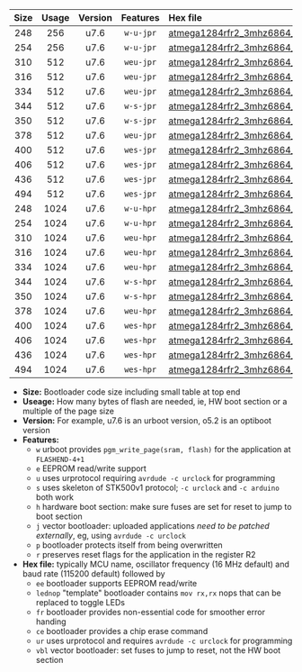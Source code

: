 |Size|Usage|Version|Features|Hex file|
|:-:|:-:|:-:|:-:|:--|
|248|256|u7.6|`w-u-jpr`|[atmega1284rfr2_3mhz6864_460800bps_ur_vbl.hex](https://raw.githubusercontent.com/stefanrueger/urboot/main/atmega1284rfr2_3mhz6864_460800bps_ur_vbl.hex)|
|254|256|u7.6|`w-u-jpr`|[atmega1284rfr2_3mhz6864_460800bps_lednop_ur_vbl.hex](https://raw.githubusercontent.com/stefanrueger/urboot/main/atmega1284rfr2_3mhz6864_460800bps_lednop_ur_vbl.hex)|
|310|512|u7.6|`weu-jpr`|[atmega1284rfr2_3mhz6864_460800bps_ee_ur_vbl.hex](https://raw.githubusercontent.com/stefanrueger/urboot/main/atmega1284rfr2_3mhz6864_460800bps_ee_ur_vbl.hex)|
|316|512|u7.6|`weu-jpr`|[atmega1284rfr2_3mhz6864_460800bps_ee_lednop_ur_vbl.hex](https://raw.githubusercontent.com/stefanrueger/urboot/main/atmega1284rfr2_3mhz6864_460800bps_ee_lednop_ur_vbl.hex)|
|334|512|u7.6|`weu-jpr`|[atmega1284rfr2_3mhz6864_460800bps_ee_lednop_fr_ur_vbl.hex](https://raw.githubusercontent.com/stefanrueger/urboot/main/atmega1284rfr2_3mhz6864_460800bps_ee_lednop_fr_ur_vbl.hex)|
|344|512|u7.6|`w-s-jpr`|[atmega1284rfr2_3mhz6864_460800bps_vbl.hex](https://raw.githubusercontent.com/stefanrueger/urboot/main/atmega1284rfr2_3mhz6864_460800bps_vbl.hex)|
|350|512|u7.6|`w-s-jpr`|[atmega1284rfr2_3mhz6864_460800bps_lednop_vbl.hex](https://raw.githubusercontent.com/stefanrueger/urboot/main/atmega1284rfr2_3mhz6864_460800bps_lednop_vbl.hex)|
|378|512|u7.6|`weu-jpr`|[atmega1284rfr2_3mhz6864_460800bps_ee_lednop_fr_ce_ur_vbl.hex](https://raw.githubusercontent.com/stefanrueger/urboot/main/atmega1284rfr2_3mhz6864_460800bps_ee_lednop_fr_ce_ur_vbl.hex)|
|400|512|u7.6|`wes-jpr`|[atmega1284rfr2_3mhz6864_460800bps_ee_vbl.hex](https://raw.githubusercontent.com/stefanrueger/urboot/main/atmega1284rfr2_3mhz6864_460800bps_ee_vbl.hex)|
|406|512|u7.6|`wes-jpr`|[atmega1284rfr2_3mhz6864_460800bps_ee_lednop_vbl.hex](https://raw.githubusercontent.com/stefanrueger/urboot/main/atmega1284rfr2_3mhz6864_460800bps_ee_lednop_vbl.hex)|
|436|512|u7.6|`wes-jpr`|[atmega1284rfr2_3mhz6864_460800bps_ee_lednop_fr_vbl.hex](https://raw.githubusercontent.com/stefanrueger/urboot/main/atmega1284rfr2_3mhz6864_460800bps_ee_lednop_fr_vbl.hex)|
|494|512|u7.6|`wes-jpr`|[atmega1284rfr2_3mhz6864_460800bps_ee_lednop_fr_ce_vbl.hex](https://raw.githubusercontent.com/stefanrueger/urboot/main/atmega1284rfr2_3mhz6864_460800bps_ee_lednop_fr_ce_vbl.hex)|
|248|1024|u7.6|`w-u-hpr`|[atmega1284rfr2_3mhz6864_460800bps_ur.hex](https://raw.githubusercontent.com/stefanrueger/urboot/main/atmega1284rfr2_3mhz6864_460800bps_ur.hex)|
|254|1024|u7.6|`w-u-hpr`|[atmega1284rfr2_3mhz6864_460800bps_lednop_ur.hex](https://raw.githubusercontent.com/stefanrueger/urboot/main/atmega1284rfr2_3mhz6864_460800bps_lednop_ur.hex)|
|310|1024|u7.6|`weu-hpr`|[atmega1284rfr2_3mhz6864_460800bps_ee_ur.hex](https://raw.githubusercontent.com/stefanrueger/urboot/main/atmega1284rfr2_3mhz6864_460800bps_ee_ur.hex)|
|316|1024|u7.6|`weu-hpr`|[atmega1284rfr2_3mhz6864_460800bps_ee_lednop_ur.hex](https://raw.githubusercontent.com/stefanrueger/urboot/main/atmega1284rfr2_3mhz6864_460800bps_ee_lednop_ur.hex)|
|334|1024|u7.6|`weu-hpr`|[atmega1284rfr2_3mhz6864_460800bps_ee_lednop_fr_ur.hex](https://raw.githubusercontent.com/stefanrueger/urboot/main/atmega1284rfr2_3mhz6864_460800bps_ee_lednop_fr_ur.hex)|
|344|1024|u7.6|`w-s-hpr`|[atmega1284rfr2_3mhz6864_460800bps.hex](https://raw.githubusercontent.com/stefanrueger/urboot/main/atmega1284rfr2_3mhz6864_460800bps.hex)|
|350|1024|u7.6|`w-s-hpr`|[atmega1284rfr2_3mhz6864_460800bps_lednop.hex](https://raw.githubusercontent.com/stefanrueger/urboot/main/atmega1284rfr2_3mhz6864_460800bps_lednop.hex)|
|378|1024|u7.6|`weu-hpr`|[atmega1284rfr2_3mhz6864_460800bps_ee_lednop_fr_ce_ur.hex](https://raw.githubusercontent.com/stefanrueger/urboot/main/atmega1284rfr2_3mhz6864_460800bps_ee_lednop_fr_ce_ur.hex)|
|400|1024|u7.6|`wes-hpr`|[atmega1284rfr2_3mhz6864_460800bps_ee.hex](https://raw.githubusercontent.com/stefanrueger/urboot/main/atmega1284rfr2_3mhz6864_460800bps_ee.hex)|
|406|1024|u7.6|`wes-hpr`|[atmega1284rfr2_3mhz6864_460800bps_ee_lednop.hex](https://raw.githubusercontent.com/stefanrueger/urboot/main/atmega1284rfr2_3mhz6864_460800bps_ee_lednop.hex)|
|436|1024|u7.6|`wes-hpr`|[atmega1284rfr2_3mhz6864_460800bps_ee_lednop_fr.hex](https://raw.githubusercontent.com/stefanrueger/urboot/main/atmega1284rfr2_3mhz6864_460800bps_ee_lednop_fr.hex)|
|494|1024|u7.6|`wes-hpr`|[atmega1284rfr2_3mhz6864_460800bps_ee_lednop_fr_ce.hex](https://raw.githubusercontent.com/stefanrueger/urboot/main/atmega1284rfr2_3mhz6864_460800bps_ee_lednop_fr_ce.hex)|

- **Size:** Bootloader code size including small table at top end
- **Useage:** How many bytes of flash are needed, ie, HW boot section or a multiple of the page size
- **Version:** For example, u7.6 is an urboot version, o5.2 is an optiboot version
- **Features:**
  + `w` urboot provides `pgm_write_page(sram, flash)` for the application at `FLASHEND-4+1`
  + `e` EEPROM read/write support
  + `u` uses urprotocol requiring `avrdude -c urclock` for programming
  + `s` uses skeleton of STK500v1 protocol; `-c urclock` and `-c arduino` both work
  + `h` hardware boot section: make sure fuses are set for reset to jump to boot section
  + `j` vector bootloader: uploaded applications *need to be patched externally*, eg, using `avrdude -c urclock`
  + `p` bootloader protects itself from being overwritten
  + `r` preserves reset flags for the application in the register R2
- **Hex file:** typically MCU name, oscillator frequency (16 MHz default) and baud rate (115200 default) followed by
  + `ee` bootloader supports EEPROM read/write
  + `lednop` "template" bootloader contains `mov rx,rx` nops that can be replaced to toggle LEDs
  + `fr` bootloader provides non-essential code for smoother error handing
  + `ce` bootloader provides a chip erase command
  + `ur` uses urprotocol and requires `avrdude -c urclock` for programming
  + `vbl` vector bootloader: set fuses to jump to reset, not the HW boot section
